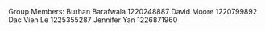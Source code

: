 Group Members: Burhan Barafwala 1220248887 David Moore 1220799892 Dac Vien Le 1225355287 Jennifer Yan 1226871960
